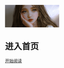 <div class="cover-main"><img width="180px" src="icon/icon.jpg">
<h1 id="toBeTopJavaer">
<a><span>进入首页</span></a></h1>

<a href="#/README.md">开始阅读</a></p></div><div class="mask"></div></section>
